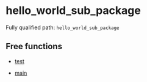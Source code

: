 # hello_world_sub_package

Fully qualified path: `hello_world_sub_package`

## Free functions

- [test](./hello_world_sub_package-test.md)

- [main](./hello_world_sub_package-main.md)

